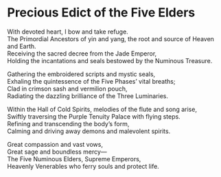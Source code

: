 # Precious Edict of the Five Elders

With devoted heart, I bow and take refuge.  
The Primordial Ancestors of yin and yang, the root and source of Heaven and Earth.  
Receiving the sacred decree from the Jade Emperor,  
Holding the incantations and seals bestowed by the Numinous Treasure.  

Gathering the embroidered scripts and mystic seals,  
Exhaling the quintessence of the Five Phases’ vital breaths;  
Clad in crimson sash and vermilion pouch,  
Radiating the dazzling brilliance of the Three Luminaries.  

Within the Hall of Cold Spirits, melodies of the flute and song arise,  
Swiftly traversing the Purple Tenuity Palace with flying steps.  
Refining and transcending the body’s form,  
Calming and driving away demons and malevolent spirits.  

Great compassion and vast vows,  
Great sage and boundless mercy—  
The Five Numinous Elders, Supreme Emperors,  
Heavenly Venerables who ferry souls and protect life.